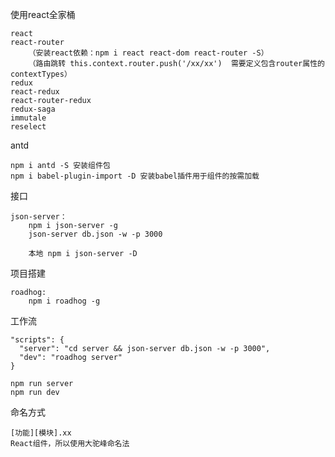 使用react全家桶

    react
    react-router
        （安装react依赖：npm i react react-dom react-router -S）
        （路由跳转 this.context.router.push('/xx/xx')  需要定义包含router属性的contextTypes）
    redux
    react-redux
    react-router-redux
    redux-saga
    immutale
    reselect
    
antd
    
    npm i antd -S 安装组件包
    npm i babel-plugin-import -D 安装babel插件用于组件的按需加载

接口

    json-server：
        npm i json-server -g
        json-server db.json -w -p 3000
        
        本地 npm i json-server -D
        

项目搭建

    roadhog:
        npm i roadhog -g

工作流

    "scripts": {
      "server": "cd server && json-server db.json -w -p 3000",
      "dev": "roadhog server"
    }

    npm run server
    npm run dev

命名方式

    [功能][模块].xx
    React组件，所以使用大驼峰命名法

